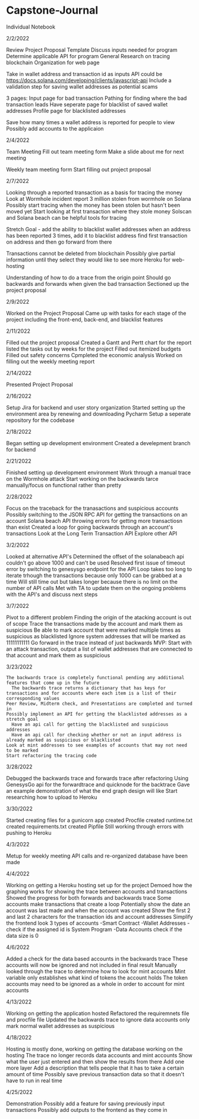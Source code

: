 # Capstone-Journal
Individual Notebook

2/2/2022

  Review Project Proposal Template
  Discuss inputs needed for program
  Determine applicable API for program
  General Research on tracing blockchain
  Organization for web page
  
  Take in wallet address and transaction id as inputs
  API could be https://docs.solana.com/developing/clients/javascript-api
  Include a validation step for saving wallet addresses as potential scams
  
  3 pages:
    Input page for bad transaction
    Pathing for finding where the bad transaction leads
    Have seperate page for blacklist of saved wallet addresses
    Profile page for blacklisted addresses
 
  Save how many times a wallet address is reported for people to view
  Possibly add accounts to the applicaion

2/4/2022

  Team Meeting
  Fill out team meeting form
  Make a slide about me for next meeting

  Weekly team meeting form
  Start filling out project proposal

2/7/2022

  Looking through a reported transaction as a basis for tracing the money
  Look at Wormhole incident report
    3 million stolen from wormhole on Solana
  Possibly start tracing when the money has been stolen but hasn't been moved yet
  Start looking at first transaction where they stole money
  Solscan and Solana beach can be helpful tools for tracing
  
  Stretch Goal - add the ability to blacklist wallet addresses
    when an address has been reported 3 times, add it to blacklist address
    find first transaction on address and then go forward from there
    
  Transactions cannot be deleted from blockchain
  Possibly give partial information until they select they would like to see more
  Heroku for web-hosting

  Understanding of how to do a trace from the origin point
  Should go backwards and forwards when given the bad transaction
  Sectioned up the project proposal 
  
2/9/2022

Worked on the Project Proposal 
Came up with tasks for each stage of the project including the front-end, back-end, and blacklist features

2/11/2022

Filled out the project proposal
  Created a Gantt and Pertt chart for the report
    listed the tasks out by weeks for the project
  Filled out itemized budgets
  Filled out safety concerns
  Cpmpleted the economic analysis
Worked on filling out the weekly meeting report

2/14/2022

  Presented Project Proposal
  
2/16/2022

  Setup Jira for backend and user story organization
  Started setting up the environment area by renewing and downloading Pycharm
  Setup a seperate repository for the codebase
  
2/18/2022

  Began setting up development environment
  Created a develepment branch for backend 
  
2/21/2022

  Finished setting up development environment
  Work through a manual trace on the Wormhole attack
  Start working on the backwards tarce manually/focus on functional rather than pretty
  
2/28/2022

  Focus on the traceback for the tranasactions and suspicious accounts
  Possibly switching to the JSON RPC API for getting the transactions on an account
    Solana beach API throwing errors for getting more transactiosn than exist
  Created a loop for going backwards through an account's transactions
  Look at the Long Term Transaction API
  Explore other API

3/2/2022
  
  Looked at alternative API's
  Determined the offset of the solanabeach api couldn't go above 1000 and can't be used
  Resolved first issue of timeout error by switching to genesysgo endpoint for the API
    Loop takes too long to iterate trhough the transactions because only 1000 can be grabbed at a time
    Will still time out but takes longer because there is no limit on the number of API calls
  Met with TA to update them on the ongoing problems with the API's and discuss next steps
  
 3/7/2022
 
  Pivot to a different problem
    Finding the origin of the atacking account is out of scope
    Trace the transactions made by the account and mark them as suspicious
  Be able to mark account that were marked multiple times as suspicious as blacklisted
    Ignore system addresses that will be marked as 11111111111
  Go forward in the trace instead of just backwards
  MVP: Start with an attack transaction, output a list of wallet addresses that are connected to that account and mark them as suspicious 
  
  3/23/2022
  
    The backwards trace is completely functional pending any additional features that come up in the future
      The backwards trace returns a dictionary that has keys for transactions and for accounts where each item is a list of their corresponding values
    Peer Review, Midterm check, and Presentations are completed and turned in
    Possibly implement an API for getting the blacklisted addresses as a stretch goal
      Have an api call for getting the blacklisted and suspicious addresses
      Have an api call for checking whether or not an input address is already marked as suspicious or blacklisted
    Look at mint addresses to see examples of accounts that may not need to be marked
    Start refactoring the tracing code

3/28/2022

  Debugged the backwards trace and forwards trace after refactoring
  Using GenesysGo api for the forwardtrace and quicknode for the backtrace
    Gave an example demonstration of what the end graph design will like
  Start researching how to upload to Heroku
  
3/30/2022

  Started creating files for a gunicorn app
    created Procfile
    created runtime.txt
    created requirements.txt
    created Pipfile
  Still working through errors with pushing to Heroku
  
 4/3/2022
 
  Metup for weekly meeting 
  API calls and re-organized database have been made
  
4/4/2022

  Working on getting a Heroku hosting set up for the project
  Demoed how the graphing works for showing the trace between accounts and transactions
    Showed the progress for both forwards and backwards trace
    Some accounts make transactions that create a loop
  Potentially show the date an account was last made and when the account was created
  Show the first 2 and last 2 characters for the transaction ids and account addresses
    Simplify the frontend look
  3 types of accounts
    -Smart Contract
    -Wallet Addresses
      -check if the assigned id is System Program
    -Data Accounts
      check if the data size is 0
      
4/6/2022

  Added a check for the data based accounts in the backwards trace
    These accounts will now be ignored and not included in final result
  Manually looked through the trace to determine how to look for mint accounts
  Mint variable only establishes what kind of tokens the account holds
    The token accounts may need to be ignored as a whole in order to account for mint accounts
    
4/13/2022

  Working on getting the application hosted
  Refactored the requiremnets file and procfile file
  Updated the backwards trace to ignore data accounts
    only mark normal wallet addresses as suspicious
  
4/18/2022

  Hosting is mostly done, working on getting the database working on the hosting
  The trace no longer records data accounts and mint accounts
  Show what the user just entered and then show the results from there
    Add one more layer
  Add a description that tells people that it has to take a certain amount of time
  Possibly save previous transaction data so that it doesn't have to run in real time 
  
 4/25/2022
 
  Demonstration
  Possibly add a feature for saving previously input transactions
  Possibly add outputs to the frontend as they come in
  
